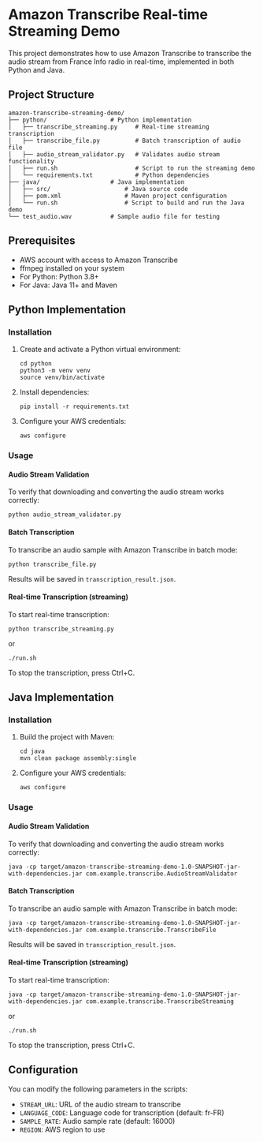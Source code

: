 # Amazon Transcribe Real-time Streaming Demo

This project demonstrates how to use Amazon Transcribe to transcribe the audio stream from France Info radio in real-time, implemented in both Python and Java.

## Project Structure

```
amazon-transcribe-streaming-demo/
├── python/                  # Python implementation
│   ├── transcribe_streaming.py     # Real-time streaming transcription
│   ├── transcribe_file.py          # Batch transcription of audio file
│   ├── audio_stream_validator.py   # Validates audio stream functionality
│   ├── run.sh                      # Script to run the streaming demo
│   └── requirements.txt            # Python dependencies
├── java/                    # Java implementation
│   ├── src/                     # Java source code
│   ├── pom.xml                  # Maven project configuration
│   └── run.sh                   # Script to build and run the Java demo
└── test_audio.wav           # Sample audio file for testing
```

## Prerequisites

- AWS account with access to Amazon Transcribe
- ffmpeg installed on your system
- For Python: Python 3.8+
- For Java: Java 11+ and Maven

## Python Implementation

### Installation

1. Create and activate a Python virtual environment:
   ```
   cd python
   python3 -m venv venv
   source venv/bin/activate
   ```
2. Install dependencies:
   ```
   pip install -r requirements.txt
   ```
3. Configure your AWS credentials:
   ```
   aws configure
   ```

### Usage

#### Audio Stream Validation
To verify that downloading and converting the audio stream works correctly:
```
python audio_stream_validator.py
```

#### Batch Transcription
To transcribe an audio sample with Amazon Transcribe in batch mode:
```
python transcribe_file.py
```
Results will be saved in `transcription_result.json`.

#### Real-time Transcription (streaming)
To start real-time transcription:
```
python transcribe_streaming.py
```
or
```
./run.sh
```

To stop the transcription, press Ctrl+C.

## Java Implementation

### Installation

1. Build the project with Maven:
   ```
   cd java
   mvn clean package assembly:single
   ```

2. Configure your AWS credentials:
   ```
   aws configure
   ```

### Usage

#### Audio Stream Validation
To verify that downloading and converting the audio stream works correctly:
```
java -cp target/amazon-transcribe-streaming-demo-1.0-SNAPSHOT-jar-with-dependencies.jar com.example.transcribe.AudioStreamValidator
```

#### Batch Transcription
To transcribe an audio sample with Amazon Transcribe in batch mode:
```
java -cp target/amazon-transcribe-streaming-demo-1.0-SNAPSHOT-jar-with-dependencies.jar com.example.transcribe.TranscribeFile
```
Results will be saved in `transcription_result.json`.

#### Real-time Transcription (streaming)
To start real-time transcription:
```
java -cp target/amazon-transcribe-streaming-demo-1.0-SNAPSHOT-jar-with-dependencies.jar com.example.transcribe.TranscribeStreaming
```
or
```
./run.sh
```

To stop the transcription, press Ctrl+C.

## Configuration

You can modify the following parameters in the scripts:

- `STREAM_URL`: URL of the audio stream to transcribe
- `LANGUAGE_CODE`: Language code for transcription (default: fr-FR)
- `SAMPLE_RATE`: Audio sample rate (default: 16000)
- `REGION`: AWS region to use

